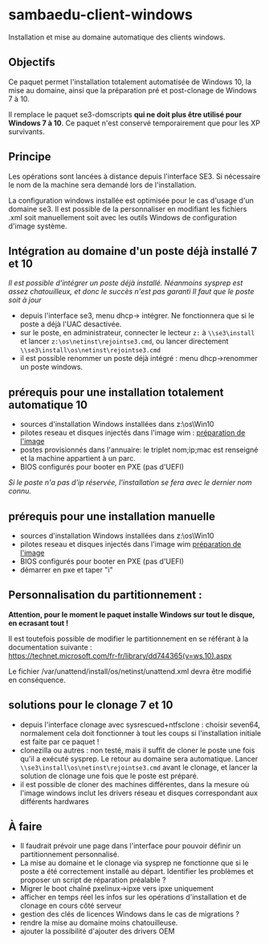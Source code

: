 # sambaedu-client-windows
Installation et mise au domaine automatique des clients windows.


## Objectifs

Ce paquet permet l'installation totalement automatisée de Windows 10, la mise au domaine, ainsi que la préparation pré et post-clonage de Windows 7 à 10.

Il remplace le paquet se3-domscripts **qui ne doit plus être utilisé pour Windows 7 à 10**. Ce paquet n'est conservé temporairement que pour les XP survivants.


## Principe

Les opérations sont lancées à distance depuis l'interface SE3. Si nécessaire le nom de la machine sera demandé lors de l'installation.

La configuration windows installée est optimisée pour le cas d'usage d'un domaine se3. Il est possible de la personnaliser en modifiant les fichiers .xml soit manuellement soit avec les outils Windows de configuration d'image système.


## Intégration au domaine d'un poste déjà installé 7 et 10

*Il est possible d'intégrer un poste déjà installé. Néanmoins sysprep est assez chatouilleux, et donc le succès n'est pas garanti Il faut que le poste soit à jour*

- depuis l'interface se3, menu dhcp-> intégrer. Ne fonctionnera que si le poste a déjà l'UAC desactivée.
- sur le poste, en administrateur, connecter le lecteur `z:` à `\\se3\install` et lancer  `z:\os\netinst\rejointse3.cmd`, ou lancer directement `\\se3\install\os\netinst\rejointse3.cmd`
- il est possible renommer un poste déjà intégré : menu dhcp->renommer un poste windows. 


## prérequis pour une installation totalement automatique 10

- sources d'installation Windows installées dans z:\os\Win10
- pilotes reseau et disques injectés dans l'image wim : [préparation de l'image](preparation_image.md#préparation-de-limage-windows-dinstallation)
- postes provisionnés dans l'annuaire:  le triplet nom;ip;mac est renseigné et la machine appartient à un parc.
- BIOS configurés pour booter en PXE (pas d'UEFI)

*Si le poste n'a pas d'ip réservée, l'installation se fera avec le dernier nom connu.*


## prérequis pour une installation manuelle

- sources d'installation Windows installées dans z:\os\Win10
- pilotes reseau et disques injectés dans l'image wim [préparation de l'image](preparation_image.md#préparation-de-limage-windows-dinstallation)
- BIOS configurés pour booter en PXE (pas d'UEFI)
- démarrer en pxe et taper "i"


## Personnalisation du partitionnement :

 **Attention, pour le moment le paquet installe Windows sur tout le disque, en ecrasant tout !**
 
 Il est toutefois possible de modifier le partitionnement en se référant à la documentation suivante :  
 https://technet.microsoft.com/fr-fr/library/dd744365(v=ws.10).aspx
 
 Le fichier /var/unattend/install/os/netinst/unattend.xml devra être modifié en conséquence.
 

## solutions pour le clonage 7 et 10

- depuis l'interface clonage avec sysrescued+ntfsclone : choisir seven64, normalement cela doit fonctionner à tout les coups si l'installation initiale est faite par  ce paquet !
- clonezilla ou autres : non testé, mais il suffit de cloner le poste une fois qu'il a exécuté sysprep. Le retour au domaine sera automatique. Lancer `\\se3\install\os\netinst\rejointse3.cmd` avant le clonage, et lancer la solution de clonage une fois que le poste est préparé.
- il est possible de cloner des machines différentes, dans la mesure où l'image windows inclut les drivers réseau et disques correspondant aux différents hardwares


## À faire

- Il faudrait prévoir une page dans l'interface pour pouvoir définir un partitionnement personnalisé.
- La mise au domaine et le clonage via sysprep ne fonctionne que si le poste a été correctement installé au départ. Identifier les problèmes et proposer un script de réparation préalable ?
- Migrer le boot chaîné pxelinux->ipxe vers ipxe uniquement
- afficher en temps réel les infos sur les opérations d'installation et  de clonage en cours côté serveur
- gestion des clés de licences Windows dans le cas de migrations ?
- rendre la mise au domaine moins chatouilleuse.
- ajouter la possibilité d'ajouter des drivers OEM


